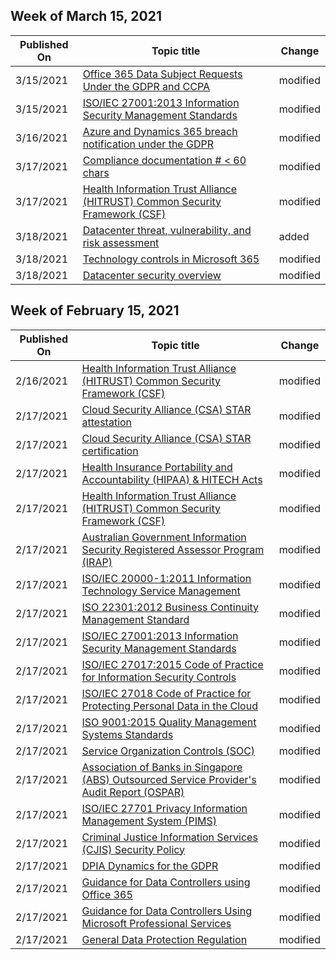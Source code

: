 <!-- This file is generated automatically each week. Changes made to this file will be overwritten.-->



## Week of March 15, 2021


| Published On |Topic title | Change |
|------|------------|--------|
| 3/15/2021 | [Office 365 Data Subject Requests Under the GDPR and CCPA](/compliance/regulatory/gdpr-dsr-office365) | modified |
| 3/15/2021 | [ISO/IEC 27001:2013 Information Security Management Standards](/compliance/regulatory/offering-iso-27001) | modified |
| 3/16/2021 | [Azure and Dynamics 365 breach notification under the GDPR](/compliance/regulatory/gdpr-breach-azure-dynamics) | modified |
| 3/17/2021 | [Compliance documentation # < 60 chars](/compliance/index) | modified |
| 3/17/2021 | [Health Information Trust Alliance (HITRUST) Common Security Framework (CSF)](/compliance/regulatory/offering-hitrust) | modified |
| 3/18/2021 | [Datacenter threat, vulnerability, and risk assessment](/compliance/assurance/assurance-threat-vulnerability-risk-assessment) | added |
| 3/18/2021 | [Technology controls in Microsoft 365](/compliance/assurance/assurance-technology-controls) | modified |
| 3/18/2021 | [Datacenter security overview](/compliance/assurance/assurance-datacenter-security) | modified |


## Week of February 15, 2021


| Published On |Topic title | Change |
|------|------------|--------|
| 2/16/2021 | [Health Information Trust Alliance (HITRUST) Common Security Framework (CSF)](/compliance/regulatory/offering-hitrust) | modified |
| 2/17/2021 | [Cloud Security Alliance (CSA) STAR attestation](/compliance/regulatory/offering-csa-star-attestation) | modified |
| 2/17/2021 | [Cloud Security Alliance (CSA) STAR certification](/compliance/regulatory/offering-csa-star-certification) | modified |
| 2/17/2021 | [Health Insurance Portability and Accountability (HIPAA) & HITECH Acts](/compliance/regulatory/offering-hipaa-hitech) | modified |
| 2/17/2021 | [Health Information Trust Alliance (HITRUST) Common Security Framework (CSF)](/compliance/regulatory/offering-hitrust) | modified |
| 2/17/2021 | [Australian Government Information Security Registered Assessor Program (IRAP)](/compliance/regulatory/offering-irap-australia) | modified |
| 2/17/2021 | [ISO/IEC 20000-1:2011 Information Technology Service Management](/compliance/regulatory/offering-iso-20000-1-2011) | modified |
| 2/17/2021 | [ISO 22301:2012 Business Continuity Management Standard](/compliance/regulatory/offering-iso-22301) | modified |
| 2/17/2021 | [ISO/IEC 27001:2013 Information Security Management Standards](/compliance/regulatory/offering-iso-27001) | modified |
| 2/17/2021 | [ISO/IEC 27017:2015 Code of Practice for Information Security Controls](/compliance/regulatory/offering-iso-27017) | modified |
| 2/17/2021 | [ISO/IEC 27018 Code of Practice for Protecting Personal Data in the Cloud](/compliance/regulatory/offering-iso-27018) | modified |
| 2/17/2021 | [ISO 9001:2015 Quality Management Systems Standards](/compliance/regulatory/offering-iso-9001) | modified |
| 2/17/2021 | [Service Organization Controls (SOC)](/compliance/regulatory/offering-soc) | modified |
| 2/17/2021 | [Association of Banks in Singapore (ABS) Outsourced Service Provider's Audit Report (OSPAR)](/compliance/regulatory/offering-abs-ospar) | modified |
| 2/17/2021 | [ISO/IEC 27701 Privacy Information Management System (PIMS)](/compliance/regulatory/offering-iso-27701) | modified |
| 2/17/2021 | [Criminal Justice Information Services (CJIS) Security Policy](/compliance/regulatory/offering-cjis) | modified |
| 2/17/2021 | [DPIA Dynamics for the GDPR](/compliance/regulatory/gdpr-dpia-dynamics) | modified |
| 2/17/2021 | [Guidance for Data Controllers using Office 365](/compliance/regulatory/gdpr-dpia-office365) | modified |
| 2/17/2021 | [Guidance for Data Controllers Using Microsoft Professional Services](/compliance/regulatory/gdpr-dpia-prof-services) | modified |
| 2/17/2021 | [General Data Protection Regulation](/compliance/regulatory/gdpr) | modified |
